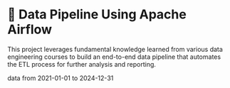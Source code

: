 # 🚀 Data Pipeline Using Apache Airflow

This project leverages fundamental knowledge learned from various data engineering courses to build an end-to-end data pipeline that automates the ETL process for further analysis and reporting.

data from 2021-01-01 to 2024-12-31